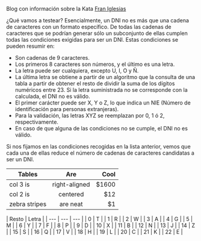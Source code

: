 Blog con información sobre la Kata
[Fran Iglesias](https://franiglesias.github.io/iniciacion-tdd/) 


¿Qué vamos a testear?
Esencialmente, un DNI no es más que una cadena de caracteres con un formato específico.
De todas las cadenas de caracteres que se podrían generar sólo un subconjunto de ellas cumplen todas las condiciones exigidas para ser un DNI. Estas condiciones se pueden resumir en:

- Son cadenas de 9 caracteres.
- Los primeros 8 caracteres son números, y el último es una letra.
- La letra puede ser cualquiera, excepto U, I, O y Ñ.
- La última letra se obtiene a partir de un algoritmo que la consulta de una tabla a partir de obtener el resto de dividir la suma de los dígitos numéricos entre 23. Si la letra suministrada no se corresponde con la calculada, el DNI no es válido.
- El primer carácter puede ser X, Y o Z, lo que indica un NIE (Número de identificación para personas extranjeras).
- Para la validación, las letras XYZ se reemplazan por 0, 1 ó 2, respectivamente.
- En caso de que alguna de las condiciones no se cumple, el DNI no es válido.

Si nos fijamos en las condiciones recogidas en la lista anterior, vemos que cada una de ellas reduce el número de cadenas de caracteres candidatas a ser un DNI.


| Tables        | Are           | Cool  |
| ------------- |:-------------:| -----:|
| col 3 is      | right-aligned | $1600 |
| col 2 is      | centered      |   $12 |
| zebra stripes | are neat      |    $1 |

| Resto | Letra | 
| --- | --- | --- | 
| 0 |	T | 
| 1 |	R  |
| 2 |	W |
| 3 |	A |
| 4 |	G |
| 5 |	M | 
| 6 |	Y |
| 7 |	F |
| 8 |	P |
| 9 |	D |
| 10 |	X |
| 11 |	B |
| 12 |	N |
| 13 |	J |
| 14 |	Z |
| 15 |	S |
| 16 |	Q |
| 17 |	V |
| 18 |	H |
| 19 |	L |
| 20 |	C |
| 21 |	K |
| 22 |	E |

